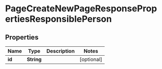 

# PageCreateNewPageResponsePropertiesResponsiblePerson


## Properties

| Name | Type | Description | Notes |
|------------ | ------------- | ------------- | -------------|
|**id** | **String** |  |  [optional] |



